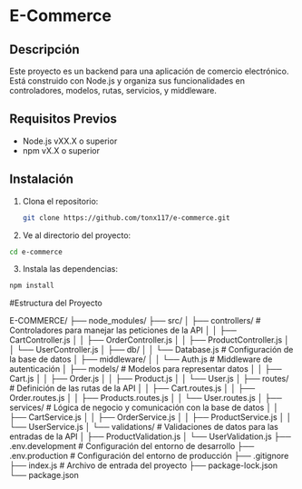 
# E-Commerce

## Descripción
Este proyecto es un backend para una aplicación de comercio electrónico. Está construido con Node.js y organiza sus funcionalidades en controladores, modelos, rutas, servicios, y middleware.

## Requisitos Previos
- Node.js vXX.X o superior
- npm vX.X o superior

## Instalación

1. Clona el repositorio:
   ```bash
   git clone https://github.com/tonx117/e-commerce.git
   ```

2. Ve al directorio del proyecto:

  ```bash
  cd e-commerce 
  ```
3. Instala las dependencias:

  ```bash
  npm install

  ```


#Estructura del Proyecto


E-COMMERCE/
├── node_modules/
├── src/
│   ├── controllers/        # Controladores para manejar las peticiones de la API
│   │   ├── CartController.js
│   │   ├── OrderController.js
│   │   ├── ProductController.js
│   │   └── UserController.js
│   ├── db/
│   │   └── Database.js      # Configuración de la base de datos
│   ├── middleware/
│   │   └── Auth.js          # Middleware de autenticación
│   ├── models/              # Modelos para representar datos
│   │   ├── Cart.js
│   │   ├── Order.js
│   │   ├── Product.js
│   │   └── User.js
│   ├── routes/              # Definición de las rutas de la API
│   │   ├── Cart.routes.js
│   │   ├── Order.routes.js
│   │   ├── Products.routes.js
│   │   └── User.routes.js
│   ├── services/            # Lógica de negocio y comunicación con la base de datos
│   │   ├── CartService.js
│   │   ├── OrderService.js
│   │   ├── ProductService.js
│   │   └── UserService.js
│   └── validations/         # Validaciones de datos para las entradas de la API
│       ├── ProductValidation.js
│       └── UserValidation.js
├── .env.development         # Configuración del entorno de desarrollo
├── .env.production          # Configuración del entorno de producción
├── .gitignore
├── index.js                 # Archivo de entrada del proyecto
├── package-lock.json
└── package.json










